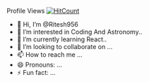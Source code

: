 
  Profile Views [![HitCount](https://hits.dwyl.com/Ritesh956/Ritesh956.svg?style=flat-square)](http://hits.dwyl.com/Ritesh956/Ritesh956)


- 👋 Hi, I’m @Ritesh956
- 👀 I’m interested in Coding And Astronomy..
- 🌱 I’m currently learning React..
- 💞️ I’m looking to collaborate on ...
- 📫 How to reach me ...
- 😄 Pronouns: ...
- ⚡ Fun fact: ...

<!---
Ritesh956/Ritesh956 is a ✨ special ✨ repository because its `README.md` (this file) appears on your GitHub profile.
You can click the Preview link to take a look at your changes.
--->
